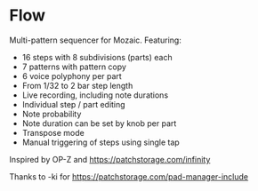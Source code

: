 # Flow

Multi-pattern sequencer for Mozaic.
Featuring:

  - 16 steps with 8 subdivisions (parts) each
  - 7 patterns with pattern copy
  - 6 voice polyphony per part
  - From 1/32 to 2 bar step length
  - Live recording, including note durations
  - Individual step / part editing
  - Note probability
  - Note duration can be set by knob per part
  - Transpose mode
  - Manual triggering of steps using single tap
  
Inspired by OP-Z and https://patchstorage.com/infinity

Thanks to -ki for https://patchstorage.com/pad-manager-include
